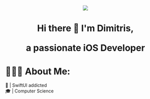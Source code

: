 <h1 align="center">
 <img src="https://applescoop.org/image/wallpapers/mac/apple-logo-apple-event-developer-apple-devices-26-09-2024-1727387908-hd-wallpaper.jpg" />
</h1>

<H1 align="center">
  <b>Hi there 👋 I'm Dimitris,</b>
</p>

<p align="center">
  a passionate iOS Developer
</p>


# 👨🏻‍💻 About Me:
🔨 | SwiftUI addicted
<br>
🎓 | Computer Science
